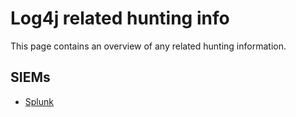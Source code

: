 # Log4j related hunting info

This page contains an overview of any related hunting information.

## SIEMs

* [Splunk](Splunk.md)
